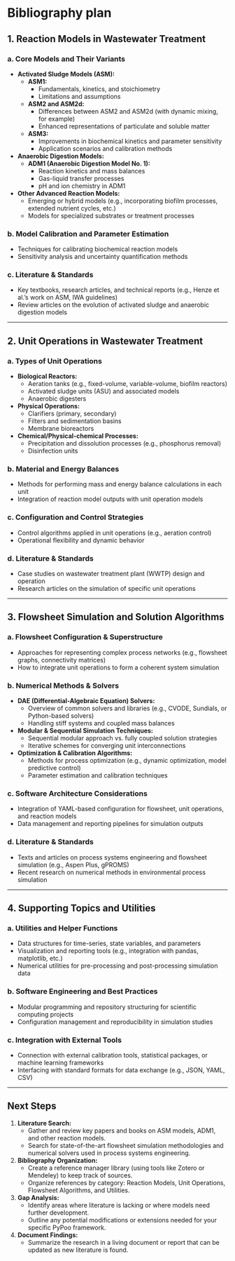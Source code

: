 # Bibliography plan

## 1. Reaction Models in Wastewater Treatment

### a. Core Models and Their Variants

- **Activated Sludge Models (ASM):**
  - **ASM1:**  
    - Fundamentals, kinetics, and stoichiometry  
    - Limitations and assumptions
  - **ASM2 and ASM2d:**  
    - Differences between ASM2 and ASM2d (with dynamic mixing, for example)  
    - Enhanced representations of particulate and soluble matter  
  - **ASM3:**  
    - Improvements in biochemical kinetics and parameter sensitivity  
    - Application scenarios and calibration methods
- **Anaerobic Digestion Models:**
  - **ADM1 (Anaerobic Digestion Model No. 1):**  
    - Reaction kinetics and mass balances  
    - Gas-liquid transfer processes  
    - pH and ion chemistry in ADM1
- **Other Advanced Reaction Models:**  
  - Emerging or hybrid models (e.g., incorporating biofilm processes, extended nutrient cycles, etc.)  
  - Models for specialized substrates or treatment processes

### b. Model Calibration and Parameter Estimation

- Techniques for calibrating biochemical reaction models
- Sensitivity analysis and uncertainty quantification methods

### c. Literature & Standards

- Key textbooks, research articles, and technical reports (e.g., Henze et al.’s work on ASM, IWA guidelines)
- Review articles on the evolution of activated sludge and anaerobic digestion models

---

## 2. Unit Operations in Wastewater Treatment

### a. Types of Unit Operations

- **Biological Reactors:**
  - Aeration tanks (e.g., fixed-volume, variable-volume, biofilm reactors)
  - Activated sludge units (ASU) and associated models
  - Anaerobic digesters
- **Physical Operations:**
  - Clarifiers (primary, secondary)
  - Filters and sedimentation basins
  - Membrane bioreactors
- **Chemical/Physical-chemical Processes:**
  - Precipitation and dissolution processes (e.g., phosphorus removal)
  - Disinfection units

### b. Material and Energy Balances

- Methods for performing mass and energy balance calculations in each unit
- Integration of reaction model outputs with unit operation models

### c. Configuration and Control Strategies

- Control algorithms applied in unit operations (e.g., aeration control)
- Operational flexibility and dynamic behavior

### d. Literature & Standards

- Case studies on wastewater treatment plant (WWTP) design and operation  
- Research articles on the simulation of specific unit operations

---

## 3. Flowsheet Simulation and Solution Algorithms

### a. Flowsheet Configuration & Superstructure

- Approaches for representing complex process networks (e.g., flowsheet graphs, connectivity matrices)
- How to integrate unit operations to form a coherent system simulation

### b. Numerical Methods & Solvers

- **DAE (Differential-Algebraic Equation) Solvers:**  
  - Overview of common solvers and libraries (e.g., CVODE, Sundials, or Python-based solvers)  
  - Handling stiff systems and coupled mass balances
- **Modular & Sequential Simulation Techniques:**
  - Sequential modular approach vs. fully coupled solution strategies
  - Iterative schemes for converging unit interconnections
- **Optimization & Calibration Algorithms:**
  - Methods for process optimization (e.g., dynamic optimization, model predictive control)
  - Parameter estimation and calibration techniques

### c. Software Architecture Considerations

- Integration of YAML-based configuration for flowsheet, unit operations, and reaction models
- Data management and reporting pipelines for simulation outputs

### d. Literature & Standards

- Texts and articles on process systems engineering and flowsheet simulation (e.g., Aspen Plus, gPROMS)
- Recent research on numerical methods in environmental process simulation

---

## 4. Supporting Topics and Utilities

### a. Utilities and Helper Functions

- Data structures for time-series, state variables, and parameters
- Visualization and reporting tools (e.g., integration with pandas, matplotlib, etc.)
- Numerical utilities for pre-processing and post-processing simulation data

### b. Software Engineering and Best Practices

- Modular programming and repository structuring for scientific computing projects
- Configuration management and reproducibility in simulation studies

### c. Integration with External Tools

- Connection with external calibration tools, statistical packages, or machine learning frameworks
- Interfacing with standard formats for data exchange (e.g., JSON, YAML, CSV)

---

## Next Steps

1. **Literature Search:**  
   - Gather and review key papers and books on ASM models, ADM1, and other reaction models.
   - Search for state-of-the-art flowsheet simulation methodologies and numerical solvers used in process systems engineering.
2. **Bibliography Organization:**  
   - Create a reference manager library (using tools like Zotero or Mendeley) to keep track of sources.
   - Organize references by category: Reaction Models, Unit Operations, Flowsheet Algorithms, and Utilities.
3. **Gap Analysis:**  
   - Identify areas where literature is lacking or where models need further development.
   - Outline any potential modifications or extensions needed for your specific PyPoo framework.
4. **Document Findings:**  
   - Summarize the research in a living document or report that can be updated as new literature is found.

